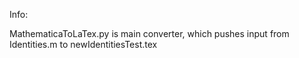 Info:

MathematicaToLaTex.py is main converter, which pushes input from Identities.m to newIdentitiesTest.tex
